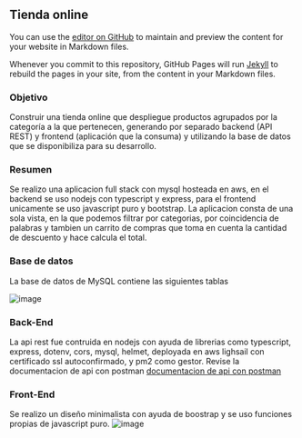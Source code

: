 ##  Tienda online

You can use the [editor on GitHub](https://github.com/EdixCarlos/ecomerce-interview/edit/gh-pages/index.md) to maintain and preview the content for your website in Markdown files.

Whenever you commit to this repository, GitHub Pages will run [Jekyll](https://jekyllrb.com/) to rebuild the pages in your site, from the content in your Markdown files.
### Objetivo
Construir una tienda online que despliegue productos agrupados por la categoría a
la que pertenecen, generando por separado backend (API REST) y frontend
(aplicación que la consuma) y utilizando la base de datos que se disponibiliza para
su desarrollo.

### Resumen 
Se realizo una aplicacion full stack con mysql hosteada en aws, en el backend se uso nodejs con typescript y express, para el frontend unicamente se uso javascript puro y bootstrap.
La aplicacion consta de una sola vista, en la que podemos filtrar por categorias, por coincidencia de palabras y tambien un carrito de compras que toma en cuenta la cantidad de descuento y hace calcula el total.

### Base de datos

La base de datos de MySQL contiene las siguientes tablas

![image](https://user-images.githubusercontent.com/74202934/153257951-dcf6fb77-35d7-49e3-a52f-fbc3e4045bcb.png)
### Back-End
La api rest fue contruida en nodejs con ayuda de librerias como typescript, express, dotenv, cors, mysql, helmet, deployada en aws lighsail con certificado ssl autoconfirmado, y pm2 como gestor.
Revise la documentacion de api con postman [documentacion de api con postman](https://documenter.getpostman.com/view/7699521/UVeKp4S6)


### Front-End
Se realizo un diseño minimalista con ayuda de boostrap y se uso funciones propias de javascript puro.
![image](https://user-images.githubusercontent.com/74202934/153335779-41bec00c-c8e4-49cf-af75-c69649a82c1b.png)









